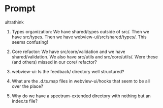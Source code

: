 # Prompt

ultrathink

1. Types organization: We have shared/types outside of src/. Then we have src/types. Then we have webview-ui/src/shared/types/. This seems confusing!

2. Core refactor: We have src/core/validation and we have shared/validation. We also have src/utils and src/core/utils/. Were these (and others) missed in our core/ refactor?

3. webview-ui: Is the feedback/ directory well structured?

4. What are the .d.ts.map files in webview-ui/hooks that seem to be all over the place?

5. Why do we have a spectrum-extended directory with nothing but an index.ts file?
